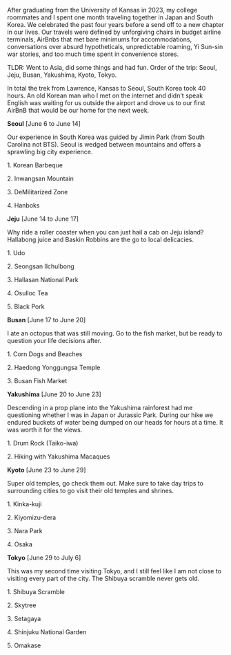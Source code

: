 After graduating from the University of Kansas in 2023, my college roommates and I spent one month traveling together in Japan and South Korea. We celebrated the past four years before a send off to a new chapter in our lives. Our travels were defined by unforgiving chairs in budget airline terminals, AirBnbs that met bare minimums for accommodations, conversations over absurd hypotheticals, unpredictable roaming, Yi Sun-sin war stories, and too much time spent in convenience stores.

TLDR: Went to Asia, did some things and had fun. Order of the trip: Seoul, Jeju, Busan, Yakushima, Kyoto, Tokyo.

In total the trek from Lawrence, Kansas to Seoul, South Korea took 40 hours. An old Korean man who I met on the internet and didn't speak English was waiting for us outside the airport and drove us to our first AirBnB that would be our home for the next week.

**Seoul** [June 6 to June 14]

Our experience in South Korea was guided by Jimin Park (from South Carolina not BTS). Seoul is wedged between mountains and offers a sprawling big city experience.

1\. Korean Barbeque

2\. Inwangsan Mountain

3\. DeMilitarized Zone

4\. Hanboks

**Jeju** [June 14 to June 17]

Why ride a roller coaster when you can just hail a cab on Jeju island? Hallabong juice and Baskin Robbins are the go to local delicacies.

1\. Udo

2\. Seongsan Ilchulbong

3\. Hallasan National Park

4\. Osulloc Tea

5\. Black Pork

**Busan** [June 17 to June 20]

I ate an octopus that was still moving. Go to the fish market, but be ready to question your life decisions after.

1\. Corn Dogs and Beaches

2\. Haedong Yonggungsa Temple

3\. Busan Fish Market

**Yakushima** [June 20 to June 23]

Descending in a prop plane into the Yakushima rainforest had me questioning whether I was in Japan or Jurassic Park. During our hike we endured buckets of water being dumped on our heads for hours at a time. It was worth it for the views.

1\. Drum Rock (Taiko-iwa)

2\. Hiking with Yakushima Macaques

**Kyoto** [June 23 to June 29]

Super old temples, go check them out. Make sure to take day trips to surrounding cities to go visit their old temples and shrines.

1\. Kinka-kuji

2\. Kiyomizu-dera

3\. Nara Park

4\. Osaka

**Tokyo** [June 29 to July 6]

This was my second time visiting Tokyo, and I still feel like I am not close to visiting every part of the city. The Shibuya scramble never gets old.

1\. Shibuya Scramble

2\. Skytree

3\. Setagaya

4\. Shinjuku National Garden

5\. Omakase
